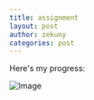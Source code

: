 ```yaml
---
title: assignment
layout: post
author: zekuny
categories: post
---
```


Here's my progress:

![Image](https://pbs.twimg.com/media/BVDXRw1CYAAVh5R.png:large)
